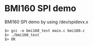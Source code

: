 # BMI160 SPI demo

BMI160 SPI demo by using /dev/spidevx.x

```
$> gcc -o bmi160_test main.c bmi160.c
$> ./bmi160_test
$> OK
```
